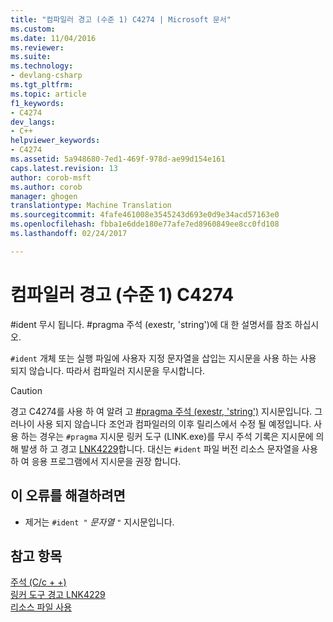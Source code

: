 ```yaml
---
title: "컴파일러 경고 (수준 1) C4274 | Microsoft 문서"
ms.custom: 
ms.date: 11/04/2016
ms.reviewer: 
ms.suite: 
ms.technology:
- devlang-csharp
ms.tgt_pltfrm: 
ms.topic: article
f1_keywords:
- C4274
dev_langs:
- C++
helpviewer_keywords:
- C4274
ms.assetid: 5a948680-7ed1-469f-978d-ae99d154e161
caps.latest.revision: 13
author: corob-msft
ms.author: corob
manager: ghogen
translationtype: Machine Translation
ms.sourcegitcommit: 4fafe461008e3545243d693e0d9e34acd57163e0
ms.openlocfilehash: fbba1e6dde180e77afe7ed8960849ee8cc0fd108
ms.lasthandoff: 02/24/2017

---
```

# <a name="compiler-warning-level-1-c4274"></a>컴파일러 경고 (수준 1) C4274
\#ident 무시 됩니다. #pragma 주석 (exestr, 'string')에 대 한 설명서를 참조 하십시오.  
  
 `#ident` 개체 또는 실행 파일에 사용자 지정 문자열을 삽입는 지시문을 사용 하는 사용 되지 않습니다. 따라서 컴파일러 지시문을 무시합니다.  
  
> [!CAUTION]
>  경고 C4274를 사용 하 여 알려 고 [#pragma 주석 (exestr, 'string')](../../preprocessor/comment-c-cpp.md) 지시문입니다. 그러나이 사용 되지 않습니다 조언과 컴파일러의 이후 릴리스에서 수정 될 예정입니다. 사용 하는 경우는 `#pragma` 지시문 링커 도구 (LINK.exe)를 무시 주석 기록은 지시문에 의해 발생 하 고 경고 [LNK4229](../../error-messages/tool-errors/linker-tools-warning-lnk4229.md)합니다. 대신는 `#ident` 파일 버전 리소스 문자열을 사용 하 여 응용 프로그램에서 지시문을 권장 합니다.  
  
## <a name="to-correct-this-error"></a>이 오류를 해결하려면  
  
-   제거는 `#ident "` *문자열* `"` 지시문입니다.  
  
## <a name="see-also"></a>참고 항목  
 [주석 (C/c + +)](../../preprocessor/comment-c-cpp.md)   
 [링커 도구 경고 LNK4229](../../error-messages/tool-errors/linker-tools-warning-lnk4229.md)   
 [리소스 파일 사용](../../windows/working-with-resource-files.md)
